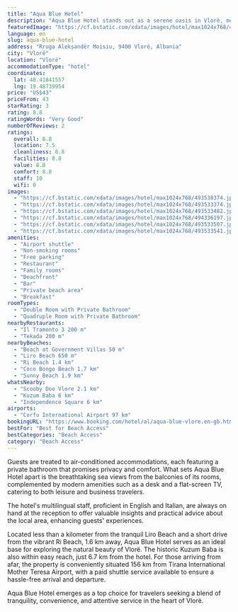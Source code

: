 ```yaml
---
title: "Aqua Blue Hotel"
description: "Aqua Blue Hotel stands out as a serene oasis in Vlorë, merely 60 meters from the pristine Beach at Government Villas."
featuredImage: "https://cf.bstatic.com/xdata/images/hotel/max1024x768/493538374.jpg?k=c65711be8a41e56265819381209cc9b39529b2b1823fd22bd8653b9adfff6372&o=&hp=1"
language: en
slug: aqua-blue-hotel
address: "Rruga Aleksandër Moisiu, 9400 Vlorë, Albania"
city: "Vlorë"
location: "Vlorë"
accommodationType: "hotel"
coordinates:
  lat: 40.41841557
  lng: 19.48739954
price: "US$43"
priceFrom: 43
starRating: 3
rating: 8.8
ratingWords: "Very Good"
numberOfReviews: 2
ratings:
  overall: 8.8
  location: 7.5
  cleanliness: 8.8
  facilities: 8.8
  value: 8.8
  comfort: 8.8
  staff: 10
  wifi: 0
images:
  - "https://cf.bstatic.com/xdata/images/hotel/max1024x768/493538374.jpg?k=c65711be8a41e56265819381209cc9b39529b2b1823fd22bd8653b9adfff6372&o=&hp=1"
  - "https://cf.bstatic.com/xdata/images/hotel/max1024x768/493533374.jpg?k=b19183ac1582163f077a3f8f6ddd7798f52d647adc480dfe71a19190e2741e00&o=&hp=1"
  - "https://cf.bstatic.com/xdata/images/hotel/max1024x768/493533482.jpg?k=c9a0031262e72e66daa85e3dadb37f784cb4ab04d74aecbf0081c71d2b32a399&o=&hp=1"
  - "https://cf.bstatic.com/xdata/images/hotel/max1024x768/494336197.jpg?k=3fb3f2be26edc5e3c3494641d45234dd03620ffd9fc1e0208605ecc1605c5c49&o=&hp=1"
  - "https://cf.bstatic.com/xdata/images/hotel/max1024x768/493533507.jpg?k=201b99fff1d69061569b5c3cc0c5a9aaf8d2fdd56fc5ca5d4e6b4266658e290d&o=&hp=1"
  - "https://cf.bstatic.com/xdata/images/hotel/max1024x768/493533541.jpg?k=f8b19f1fc4a81d6d01e6f0566350ce4e3fc74c935c36fb9e041ec025f8980e9b&o=&hp=1"
amenities:
  - "Airport shuttle"
  - "Non-smoking rooms"
  - "Free parking"
  - "Restaurant"
  - "Family rooms"
  - "Beachfront"
  - "Bar"
  - "Private beach area"
  - "Breakfast"
roomTypes:
  - "Double Room with Private Bathroom"
  - "Quadruple Room with Private Bathroom"
nearbyRestaurants:
  - "Il Tramonto 3 200 m"
  - "Tekada 200 m"
nearbyBeaches:
  - "Beach at Government Villas 50 m"
  - "Liro Beach 650 m"
  - "Ri Beach 1.4 km"
  - "Coco Bongo Beach 1.7 km"
  - "Sunny Beach 1.9 km"
whatsNearby:
  - "Scooby Doo Vlore 2.1 km"
  - "Kuzum Baba 6 km"
  - "Independence Square 6 km"
airports:
  - "Corfu International Airport 97 km"
bookingURL: "https://www.booking.com/hotel/al/aqua-blue-vlore.en-gb.html?aid=8035640"
bestFor: "Best for Beach Access"
bestCategories: "Beach Access"
category: "Beach Access"
---
```


Guests are treated to air-conditioned accommodations, each featuring a private bathroom that promises privacy and comfort. What sets Aqua Blue Hotel apart is the breathtaking sea views from the balconies of its rooms, complemented by modern amenities such as a desk and a flat-screen TV, catering to both leisure and business travelers.

The hotel's multilingual staff, proficient in English and Italian, are always on hand at the reception to offer valuable insights and practical advice about the local area, enhancing guests' experiences.

Located less than a kilometer from the tranquil Liro Beach and a short drive from the vibrant Ri Beach, 1.6 km away, Aqua Blue Hotel serves as an ideal base for exploring the natural beauty of Vlorë. The historic Kuzum Baba is also within easy reach, just 6.7 km from the hotel. For those arriving from afar, the property is conveniently situated 156 km from Tirana International Mother Teresa Airport, with a paid shuttle service available to ensure a hassle-free arrival and departure.

Aqua Blue Hotel emerges as a top choice for travelers seeking a blend of tranquility, convenience, and attentive service in the heart of Vlorë.